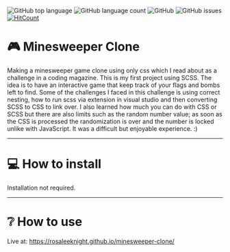 ![GitHub top language](https://img.shields.io/github/languages/top/RosaleeKnight/minesweeper-clone)
![GitHub language count](https://img.shields.io/github/languages/count/RosaleeKnight/minesweeper-clone)
![GitHub](https://img.shields.io/github/license/RosaleeKnight/minesweeper-clone)
![GitHub issues](https://img.shields.io/github/issues/RosaleeKnight/minesweeper-clone)
[![HitCount](https://hits.dwyl.com/RosaleeKnight/minesweeper-clone.svg?style=flat)](http://hits.dwyl.com/RosaleeKnight/minesweeper-clone)

# 🎮 Minesweeper Clone
Making a minesweeper game clone using only css which I read about as a challenge in a coding magazine. This is my first project using SCSS. 
The idea is to have an interactive game that keep track of your flags and bombs left to find. Some of the challenges I faced in this challenge is using correct nesting, how to run scss via extension in visual studio and then converting SCSS to CSS to link over. 
I also learned how much you can do with CSS or SCSS but there are also limits such as the random number value; as soon as the CSS is processed the randomization is over and the number is locked unlike with JavaScript. It was a difficult but enjoyable experience. :)

-----
# 💻 How to install 
Installation not required.

-----
# ❔ How to use
Live at: https://rosaleeknight.github.io/minesweeper-clone/
